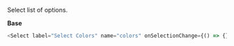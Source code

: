 Select list of options.

**Base**

```js
<Select label="Select Colors" name="colors" onSelectionChange={() => {}} options={[{val: 'red', label: 'Red' }]} />
```